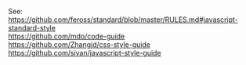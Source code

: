See:  
https://github.com/feross/standard/blob/master/RULES.md#javascript-standard-style  
https://github.com/mdo/code-guide  
https://github.com/Zhangjd/css-style-guide  
https://github.com/sivan/javascript-style-guide
